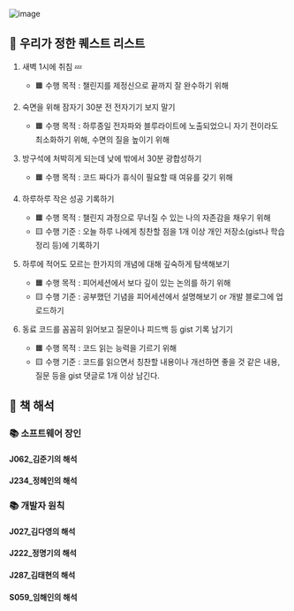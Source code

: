 ![image](https://i.pinimg.com/originals/d1/42/d8/d142d89bfa82d392ecac4455354fce32.jpg)

## 💬 우리가 정한 퀘스트 리스트

1. 새벽 1시에 취침 💤
   - 🟧 수행 목적 : 챌린지를 제정신으로 끝까지 잘 완수하기 위해
     
2. 숙면을 위해 잠자기 30분 전 전자기기 보지 말기
   - 🟧 수행 목적 : 하루종일 전자파와 블루라이트에 노출되었으니 자기 전이라도 최소화하기 위해, 수면의 질을 높이기 위해
     
3. 방구석에 처박히게 되는데 낮에 밖에서 30분 광합성하기
   - 🟧 수행 목적 : 코드 짜다가 휴식이 필요할 때 여유를 갖기 위해
     
4. 하루하루 작은 성공 기록하기
   - 🟧 수행 목적 : 챌린지 과정으로 무너질 수 있는 나의 자존감을 채우기 위해
   - 🟨 수행 기준 : 오늘 하루 나에게 칭찬할 점을 1개 이상 개인 저장소(gist나 학습정리 등)에 기록하기
   
5. 하루에 적어도 모르는 한가지의 개념에 대해 깊숙하게 탐색해보기
    - 🟧 수행 목적 : 피어세션에서 보다 깊이 있는 논의를 하기 위해
    - 🟨 수행 기준 : 공부했던 기념을 피어세션에서 설명해보기 or 개발 블로그에 업로드하기
      
6. 동료 코드를 꼼꼼히 읽어보고 질문이나 피드백 등 gist 기록 남기기
   - 🟧 수행 목적 : 코드 읽는 능력을 기르기 위해
   - 🟨 수행 기준 : 코드를 읽으면서 칭찬할 내용이나 개선하면 좋을 것 같은 내용, 질문 등을 gist 댓글로 1개 이상 남긴다.

## 📖 책 해석

### 📚 소프트웨어 장인

#### J062_김준기의 해석


#### J234_정헤인의 해석


### 📚 개발자 원칙

#### J027_김다영의 해석

#### J222_정명기의 해석

#### J287_김태현의 해석

#### S059_임해인의 해석

